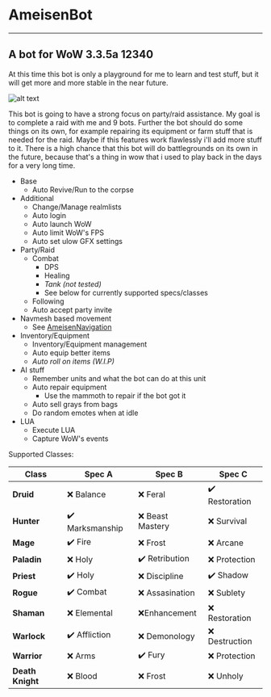 # AmeisenBot

* * *

## A bot for WoW 3.3.5a 12340

<aside class="warning">
    At this time this bot is only a playground for me
    to learn and test stuff, but it will get more and
    more stable in the near future.
</aside>

![alt text](https://github.com/Jnnshschl/WoW-3.3.5a-Bot/blob/master/images/mainscreen.PNG?raw=true "Mainscreen")

This bot is going to have a strong focus on party/raid assistance. My goal is to complete a raid with me and 9 bots. Further the bot should do some things on its own, for example repairing its equipment or farm stuff that is needed for the raid. Maybe if this features work flawlessly i'll add more stuff to it. There is a high chance that this bot will do battlegrounds on its own in the future, because that's a thing in wow that i used to play back in the days for a very long time.

* Base
    * Auto Revive/Run to the corpse
* Additional    
    * Change/Manage realmlists
    * Auto login
    * Auto launch WoW
    * Auto limit WoW's FPS
    * Auto set ulow GFX settings
* Party/Raid
    * Combat
        * DPS
        * Healing
        * *Tank (not tested)*
        * See below for currently supported specs/classes
    * Following
    * Auto accept party invite
* Navmesh based movement
    * See [AmeisenNavigation](https://github.com/Jnnshschl/AmeisenNavigation)
* Inventory/Equipment
    * Inventory/Equipment management
    * Auto equip better items
    * *Auto roll on items (W.I.P)*
* AI stuff
    * Remember units and what the bot can do at this unit
    * Auto repair equipment
        * Use the mammoth to repair if the bot got it
    * Auto sell grays from bags
    * Do random emotes when at idle
* LUA
    * Execute LUA
    * Capture WoW's events

Supported Classes:

**Class** | **Spec A** | **Spec B** | **Spec C**
------------ | ------------- | ------------- | -------------
**Druid** | ❌ Balance | ❌ Feral | ✔️ Restoration 
**Hunter** | ✔️ Marksmanship | ❌ Beast Mastery | ❌ Survival
**Mage** | ✔️ Fire | ❌ Frost | ❌ Arcane
**Paladin** | ❌ Holy | ✔️ Retribution | ❌ Protection
**Priest** | ✔️ Holy | ❌ Discipline | ✔️ Shadow
**Rogue** | ✔️ Combat | ❌ Assasination | ❌ Sublety
**Shaman** | ❌ Elemental | ❌Enhancement | ❌ Restoration
**Warlock** | ✔️ Affliction | ❌ Demonology | ❌ Destruction
**Warrior** | ❌ Arms | ✔️ Fury | ❌ Protection
**Death Knight** | ❌ Blood | ❌ Frost | ❌ Unholy
